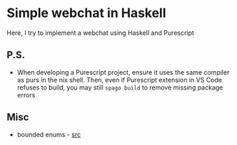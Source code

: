 # Simple webchat in Haskell

Here, I try to implement a webchat using Haskell and Purescript

## P.S.

- When developing a Purescript project, ensure it uses the same compiler as purs in the nix shell. Then, even if Purescript extension in VS Code refuses to build, you may still `spago build` to remove missing package errors


## Misc
* bounded enums - [src](https://github.com/purescript/purescript-datetime/blob/ffdd94fa0c4ac5d89107b0437aece0556970dcef/src/Data/Time/Component.purs#L24)
